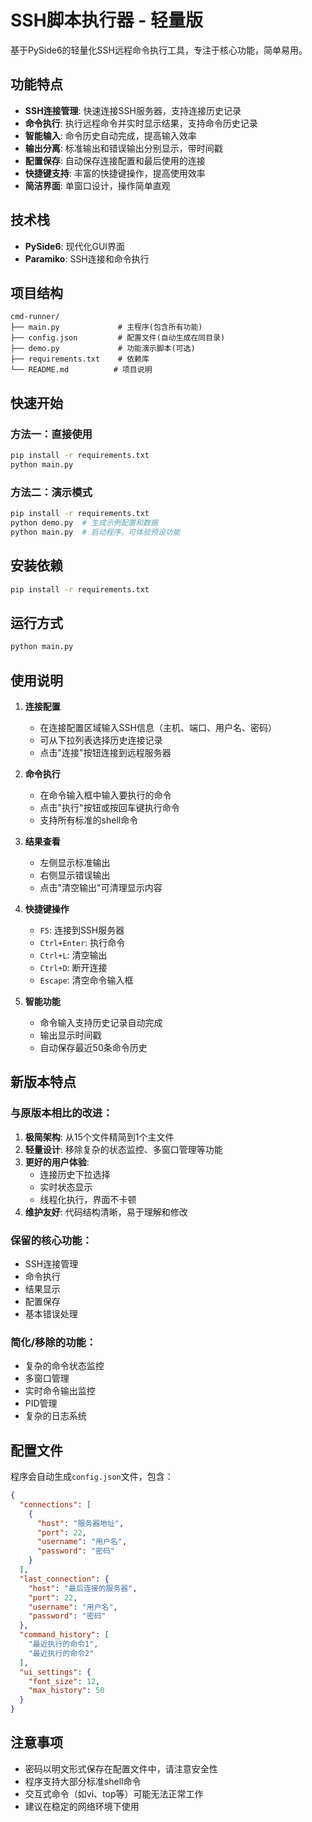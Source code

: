 # SSH脚本执行器 - 轻量版

基于PySide6的轻量化SSH远程命令执行工具，专注于核心功能，简单易用。

## 功能特点

- **SSH连接管理**: 快速连接SSH服务器，支持连接历史记录
- **命令执行**: 执行远程命令并实时显示结果，支持命令历史记录
- **智能输入**: 命令历史自动完成，提高输入效率
- **输出分离**: 标准输出和错误输出分别显示，带时间戳
- **配置保存**: 自动保存连接配置和最后使用的连接
- **快捷键支持**: 丰富的快捷键操作，提高使用效率
- **简洁界面**: 单窗口设计，操作简单直观

## 技术栈

- **PySide6**: 现代化GUI界面
- **Paramiko**: SSH连接和命令执行

## 项目结构

```
cmd-runner/
├── main.py             # 主程序(包含所有功能)
├── config.json         # 配置文件(自动生成在同目录)
├── demo.py             # 功能演示脚本(可选)
├── requirements.txt    # 依赖库
└── README.md          # 项目说明
```

## 快速开始

### 方法一：直接使用
```bash
pip install -r requirements.txt
python main.py
```

### 方法二：演示模式
```bash
pip install -r requirements.txt
python demo.py  # 生成示例配置和数据
python main.py  # 启动程序，可体验预设功能
```

## 安装依赖

```bash
pip install -r requirements.txt
```

## 运行方式

```bash
python main.py
```

## 使用说明

1. **连接配置**
   - 在连接配置区域输入SSH信息（主机、端口、用户名、密码）
   - 可从下拉列表选择历史连接记录
   - 点击"连接"按钮连接到远程服务器

2. **命令执行**
   - 在命令输入框中输入要执行的命令
   - 点击"执行"按钮或按回车键执行命令
   - 支持所有标准的shell命令

3. **结果查看**
   - 左侧显示标准输出
   - 右侧显示错误输出
   - 点击"清空输出"可清理显示内容

4. **快捷键操作**
   - `F5`: 连接到SSH服务器
   - `Ctrl+Enter`: 执行命令
   - `Ctrl+L`: 清空输出
   - `Ctrl+D`: 断开连接
   - `Escape`: 清空命令输入框

5. **智能功能**
   - 命令输入支持历史记录自动完成
   - 输出显示时间戳
   - 自动保存最近50条命令历史

## 新版本特点

### 与原版本相比的改进：

1. **极简架构**: 从15个文件精简到1个主文件
2. **轻量设计**: 移除复杂的状态监控、多窗口管理等功能
3. **更好的用户体验**: 
   - 连接历史下拉选择
   - 实时状态显示
   - 线程化执行，界面不卡顿
4. **维护友好**: 代码结构清晰，易于理解和修改

### 保留的核心功能：

- SSH连接管理
- 命令执行
- 结果显示
- 配置保存
- 基本错误处理

### 简化/移除的功能：

- 复杂的命令状态监控
- 多窗口管理
- 实时命令输出监控
- PID管理
- 复杂的日志系统

## 配置文件

程序会自动生成`config.json`文件，包含：

```json
{
  "connections": [
    {
      "host": "服务器地址",
      "port": 22,
      "username": "用户名",
      "password": "密码"
    }
  ],
  "last_connection": {
    "host": "最后连接的服务器",
    "port": 22,
    "username": "用户名",
    "password": "密码"
  },
  "command_history": [
    "最近执行的命令1",
    "最近执行的命令2"
  ],
  "ui_settings": {
    "font_size": 12,
    "max_history": 50
  }
}
```

## 注意事项

- 密码以明文形式保存在配置文件中，请注意安全性
- 程序支持大部分标准shell命令
- 交互式命令（如vi、top等）可能无法正常工作
- 建议在稳定的网络环境下使用
